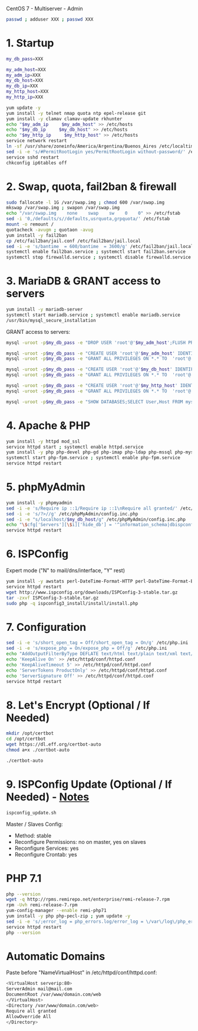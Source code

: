 CentOS 7 - Multiserver - Admin
```sh
passwd ; adduser XXX ; passwd XXX
```
# 1. Startup
```sh
my_db_pass=XXX

my_adm_host=XXX
my_adm_ip=XXX
my_db_host=XXX
my_db_ip=XXX
my_http_host=XXX
my_http_ip=XXX
```
```sh
yum update -y
yum install -y telnet nmap quota ntp epel-release git
yum install -y clamav clamav-update rkhunter
echo "$my_adm_ip     $my_adm_host" >> /etc/hosts
echo "$my_db_ip     $my_db_host" >> /etc/hosts
echo "$my_http_ip     $my_http_host" >> /etc/hosts
service network restart
ln -sf /usr/share/zoneinfo/America/Argentina/Buenos_Aires /etc/localtime
sed -i -e 's/#PermitRootLogin yes/PermitRootLogin without-password/' /etc/ssh/sshd_config
service sshd restart
chkconfig ip6tables off

```

# 2. Swap, quota, fail2ban & firewall
```sh
sudo fallocate -l 1G /var/swap.img ; chmod 600 /var/swap.img
mkswap /var/swap.img ; swapon /var/swap.img
echo "/var/swap.img    none    swap    sw    0    0" >> /etc/fstab
sed -i '0,/defaults/s//defaults,usrquota,grpquota/' /etc/fstab
mount -o remount /
quotacheck -avugm ; quotaon -avug
yum install -y fail2ban
cp /etc/fail2ban/jail.conf /etc/fail2ban/jail.local
sed -i -e 's/bantime  = 600/bantime  = 3600/g' /etc/fail2ban/jail.local
systemctl enable fail2ban.service ; systemctl start fail2ban.service
systemctl stop firewalld.service ; systemctl disable firewalld.service

```

# 3. MariaDB & GRANT access to servers
```sh
yum install -y mariadb-server
systemctl start mariadb.service ; systemctl enable mariadb.service
/usr/bin/mysql_secure_installation

```
GRANT access to servers:
```sh
mysql -uroot -p$my_db_pass -e "DROP USER 'root'@'$my_adm_host';FLUSH PRIVILEGES"

mysql -uroot -p$my_db_pass -e "CREATE USER 'root'@'$my_adm_host' IDENTIFIED BY '$my_db_pass'"
mysql -uroot -p$my_db_pass -e "GRANT ALL PRIVILEGES ON *.* TO  'root'@'$my_adm_host' IDENTIFIED BY '$my_db_pass' WITH GRANT OPTION MAX_QUERIES_PER_HOUR 0 MAX_CONNECTIONS_PER_HOUR 0 MAX_UPDATES_PER_HOUR 0 MAX_USER_CONNECTIONS 0"

mysql -uroot -p$my_db_pass -e "CREATE USER 'root'@'$my_db_host' IDENTIFIED BY '$my_db_pass'"
mysql -uroot -p$my_db_pass -e "GRANT ALL PRIVILEGES ON *.* TO  'root'@'$my_db_host' IDENTIFIED BY '$my_db_pass' WITH GRANT OPTION MAX_QUERIES_PER_HOUR 0 MAX_CONNECTIONS_PER_HOUR 0 MAX_UPDATES_PER_HOUR 0 MAX_USER_CONNECTIONS 0"

mysql -uroot -p$my_db_pass -e "CREATE USER 'root'@'$my_http_host' IDENTIFIED BY '$my_db_pass'"
mysql -uroot -p$my_db_pass -e "GRANT ALL PRIVILEGES ON *.* TO  'root'@'$my_http_host' IDENTIFIED BY '$my_db_pass' WITH GRANT OPTION MAX_QUERIES_PER_HOUR 0 MAX_CONNECTIONS_PER_HOUR 0 MAX_UPDATES_PER_HOUR 0 MAX_USER_CONNECTIONS 0"

mysql -uroot -p$my_db_pass -e "SHOW DATABASES;SELECT User,Host FROM mysql.user"
```

# 4. Apache & PHP
```sh
yum install -y httpd mod_ssl
service httpd start ; systemctl enable httpd.service
yum install -y php php-devel php-gd php-imap php-ldap php-mssql php-mysql php-odbc php-pear php-xml php-xmlrpc php-pecl-apc php-mbstring php-mcrypt php-snmp php-soap php-tidy curl curl-devel perl-libwww-perl ImageMagick libxml2 libxml2-devel php-cli httpd-devel unzip bzip2 perl-DBD-mysql php-fpm mod_fcgid
systemctl start php-fpm.service ; systemctl enable php-fpm.service
service httpd restart

```

# 5. phpMyAdmin
```sh
yum install -y phpmyadmin
sed -i -e 's/Require ip ::1/Require ip ::1\nRequire all granted/' /etc/httpd/conf.d/phpMyAdmin.conf
sed -i -e 's/?>//g' /etc/phpMyAdmin/config.inc.php
sed -i -e "s/localhost/$my_db_host/g" /etc/phpMyAdmin/config.inc.php
echo "\$cfg['Servers'][\$i]['hide_db'] = '^information_schema|dbispconfig|performance_schema|mysql\$';" >> /etc/phpMyAdmin/config.inc.php
service httpd restart

```

# 6. ISPConfig
Expert mode ("N" to mail/dns/interface, "Y" rest)
```sh
yum install -y awstats perl-DateTime-Format-HTTP perl-DateTime-Format-Builder perl-Time*
service httpd restart
wget http://www.ispconfig.org/downloads/ISPConfig-3-stable.tar.gz
tar -zxvf ISPConfig-3-stable.tar.gz
sudo php -q ispconfig3_install/install/install.php

```

# 7. Configuration
```sh
sed -i -e 's/short_open_tag = Off/short_open_tag = On/g' /etc/php.ini
sed -i -e 's/expose_php = On/expose_php = Off/g' /etc/php.ini
echo "AddOutputFilterByType DEFLATE text/html text/plain text/xml text/css text/javascript application/javascript" >> /etc/httpd/conf/httpd.conf
echo 'KeepAlive On' >> /etc/httpd/conf/httpd.conf
echo 'KeepAliveTimeout 5' >> /etc/httpd/conf/httpd.conf
echo 'ServerTokens ProductOnly' >> /etc/httpd/conf/httpd.conf
echo 'ServerSignature Off' >> /etc/httpd/conf/httpd.conf
service httpd restart

```

# 8. Let's Encrypt (Optional / If Needed)
```sh
mkdir /opt/certbot
cd /opt/certbot
wget https://dl.eff.org/certbot-auto
chmod a+x ./certbot-auto
```
```sh
./certbot-auto
```

# 9. ISPConfig Update (Optional / If Needed) - <a href="http://www.faqforge.com/linux/controlpanels/ispconfig3/how-to-update-ispconfig-3/" target="_blank">Notes</a>
```sh
ispconfig_update.sh

```

Master / Slaves Config:
- Method: stable
- Reconfigure Permissions: no on master, yes on slaves
- Reconfigure Services: yes
- Reconfigure Crontab: yes

# PHP 7.1
```sh
php --version
wget -q http://rpms.remirepo.net/enterprise/remi-release-7.rpm
rpm -Uvh remi-release-7.rpm 
yum-config-manager --enable remi-php71
yum install -y php php-pecl-zip ; yum update -y
sed -i -e 's/;error_log = php_errors.log/error_log = \/var\/log\/php_errors.log/g' /etc/php.ini
service httpd restart
php --version
```

# Automatic Domains
Paste before "NameVirtualHost" in /etc/httpd/conf/httpd.conf:
```sh
<VirtualHost serverip:80>
ServerAdmin mail@mail.com
DocumentRoot /var/www/domain.com/web
</VirtualHost>
<Directory /var/www/domain.com/web>
Require all granted
AllowOverride All
</Directory>
```

